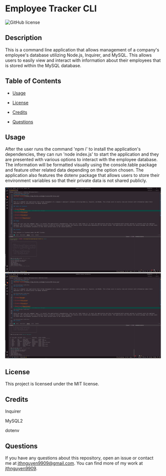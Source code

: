 # Employee Tracker CLI
![GitHub license](https://img.shields.io/badge/license-MIT-blue.svg)

## Description

This is a command line application that allows management of a company's employee's database utilizing Node.js, Inquirer, and MySQL. This allows users to easily view and interact with information about their employees that is stored within the MySQL database.

## Table of Contents

* [Usage](#usage)

* [License](#license)

* [Credits](#credits)

* [Questions](#questions)

## Usage

After the user runs the command 'npm i' to install the application's dependencies, they can run 'node index.js' to start the application and they are presented with various options to interact with the employee database. The information will be formatted visually using the console.table package and feature other related data depending on the option chosen. The application also features the dotenv package that allows users to store their environment variables so that their private data is not shared publicly.

![Alt text](./assets/images/sc1.png "Application Screenshot 1")
![Alt text](./assets/images/sc2.png "Application Screenshot 2")

## License

This project is licensed under the MIT license.

## Credits

Inquirer

MySQL2

dotenv

## Questions

If you have any questions about this repository, open an issue or contact me at jthnguyen9909@gmail.com. You can find more of my work at [jthnguyen9909](https://github.com/jthnguyen9909).
